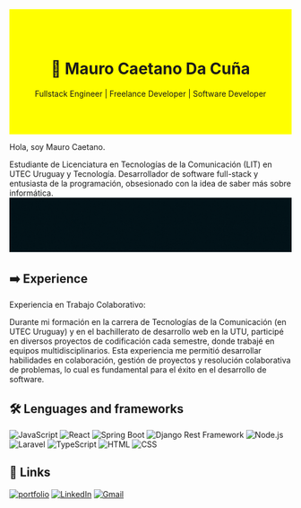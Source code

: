 <div align="center" style="background-color: yellow; padding: 50px 0;">
  <h1>🚀 Mauro Caetano Da Cuña</h1>
  <p>Fullstack Engineer | Freelance Developer | Software Developer</p>

</div>

Hola, soy Mauro Caetano.

Estudiante de Licenciatura en Tecnologías de la Comunicación (LIT) en UTEC Uruguay y Tecnología. Desarrollador de software full-stack y entusiasta de la programación, obsesionado con la idea de saber más sobre informática.
<img src="https://github.com/AnderMendoza/AnderMendoza/raw/main/assets/banner-header.gif">

## ➡️  Experience

Experiencia en Trabajo Colaborativo:

Durante mi formación en la carrera de Tecnologías de la Comunicación (en UTEC Uruguay) y en el bachillerato de desarrollo web en la UTU, participé en diversos proyectos de codificación cada semestre, donde trabajé en equipos multidisciplinarios. Esta experiencia me permitió desarrollar habilidades en colaboración, gestión de proyectos y resolución colaborativa de problemas, lo cual es fundamental para el éxito en el desarrollo de software.

## 🛠 Lenguages and frameworks

<div>
  <img src="https://cdn.jsdelivr.net/gh/devicons/devicon/icons/javascript/javascript-original.svg" alt="JavaScript" width="30" height="30"/>

  <img src="https://cdn.jsdelivr.net/gh/devicons/devicon/icons/react/react-original.svg" alt="React" width="30" height="30"/>

  <img src="https://cdn.jsdelivr.net/gh/devicons/devicon/icons/spring/spring-original.svg" alt="Spring Boot" width="30" height="30"/>

  <img src="https://cdn.jsdelivr.net/gh/devicons/devicon/icons/django/django-plain.svg" alt="Django Rest Framework" width="30" height="30"/>

  <img src="https://cdn.jsdelivr.net/gh/devicons/devicon/icons/nodejs/nodejs-original.svg" alt="Node.js" width="30" height="30"/>

  <img src="https://encrypted-tbn0.gstatic.com/images?q=tbn:ANd9GcRR6WRZwsYKvmIxm0-MkGQPq2Z2qCJpggzfIg&s" alt="Laravel" width="30" height="30"/>

  <img src="https://cdn.jsdelivr.net/gh/devicons/devicon/icons/typescript/typescript-original.svg" alt="TypeScript" height="30"/>

  <img src="https://cdn.jsdelivr.net/gh/devicons/devicon/icons/html5/html5-original.svg" alt="HTML" width="30" height="30"/>

  <img src="https://cdn.jsdelivr.net/gh/devicons/devicon/icons/css3/css3-original.svg" alt="CSS" width="30" height="30"/>
</div>

## 🔗 Links
[![portfolio](https://img.shields.io/badge/my_portfolio-000?style=for-the-badge&logo=ko-fi&logoColor=white)](https://katherineoelsner.com/)
[![LinkedIn](https://img.shields.io/badge/LinkedIn-0A66C2?style=for-the-badge&logo=linkedin&logoColor=white)](https://www.linkedin.com/in/tu-perfil/)
[![Gmail](https://img.shields.io/badge/Gmail-D14836?style=for-the-badge&logo=gmail&logoColor=white)](mailto:tuemail@gmail.com)
